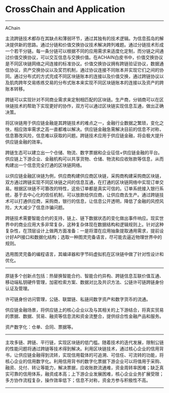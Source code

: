 # CrossChain and Application

***
AChain

主流跨链技术都存在其缺点和薄弱环节，通过其独有的技术逻辑。为信息孤岛的解决提供新的思路。通过分链和价值交换协议技术解决跨列难题。通过分链技术形成一个若干分链。每一条分链可以根据不同的应用需求来适度化定制，而分链之间通过价值交换协议，可以交互信息与交换价值。在ACHAIN白皮书中，价值交换协议是不同区块链网络之间连接的标准协议。价值交换协议拥有跨链验证协议，数据通信协议，资产交换协议以及奖罚机制，通过协议连接不同账本并实现它们之间的协同。通过分布式的方式完成不同区块链账本的连接以及价值交换，通过跨链协议以及肌肉跨年交易练练交易的分布式账本来实现不同区块链账本的连接以及资产的跨账本转移。

跨链可以实现针对不同商业需求来定制相匹配的区块链。生产商，分销商可以在区块链技术的帮助下实现更好的协作，双方可以通过区块链实现信息互通，做出正确决策。

将区块链用于供应链金融是其跨链技术的难点之一，金融行业数据之繁琐，变化之快，相应效率需求之高一直都难以解决。供应链金融急需解决目前的信息不对称，信息篡改风险，信息难以获取的问题。跨链技术应用于供应链金融，将会极大提升供应链金融的效率。

跨链生态可以建立出一个仓储、物流、数字票据和企业征信+供应链金融的平台。供应链上下游企业、金融机构可以共享货物、仓储、物流和应收账款等信息，从而构建出一个信息完全打通的区块链网络。

以供应链金融区块链为例，供应商构建供应商区块链，采购商构建采购商区块链，双方通过跨链实现不同区块链之间的信息互通，在打通的区块链网络中实现订单交易。根据区块链不可篡改的特性，这些订单都是真实可信的。订单系统接入银行系统，基于去中心化的信任机制，可以放款给供应商，让供应商去生产。通过跨链技术可以打通供应商，采购商，银行的信息，让信息公开透明，降低了金融的风控风险，大大减少了信息诈骗问题。

跨链技术需要智能合约的支持，链上、链下数据状态的变化做出事件响应。现实世界中的商业应用大多非常复杂，这种复杂体现在数据结构和逻辑规则上。针对这种复杂性，在顶层设计上做两方面准备：一是将潜在应用抽象提取通用需求，提前设计好API接口和数据化结构；选取一种图灵完备语言，尽可能去逼近物理世界中的规则。

选用图灵完备的编程语言，其编译器和字节码虚拟机在区块链中做了针对性设计和优化。

***

原链多个创新点包括：热替换智能合约、智能合约异构、跨链信息互联价值互通、移动端私钥硬件管理，加密检索方案、数据对比及共识方法、公链许可链跨链身份认证及管理。

许可链身份访问管理，公链、联盟链、私链间数字资产和数字货币的流通。

供应链金融场景，将供应链上的核心企业以及与其相关的上下游结合，将真实贸易的票据、数据、贸易、融资等信息流和资金流整合，提供综合性金融产品和服务。

资产数字化：仓单、合同、票据等。

***

主攻多链、跨链、平行链，实现区块链的低门槛。随着技术的迭代发展，限制公链的性能问题将通过跨链等技术得到解决。利用区块链技术，通过核心企业的信用背书，让供应链金融得到流转，实现信用载体的可追溯、可信任、可流转的功能，将核心企业的信用数字化。利用信用背书的数字化票据下游企业可以将值用于采购、融资、兑付、转让等能力，解决票据，应收账款流通难，资金周转率困难；缺乏真实可靠的信用体系，融资成本高；上下游企业发展困难，核心企业业务扩展受限；多方协作流程复杂，操作效率低下；信息不对称，资金方参与积极性不高。

***

